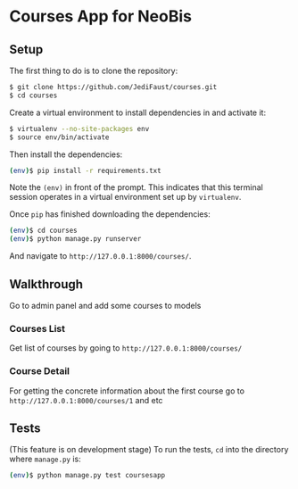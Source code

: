 # Courses App for NeoBis

## Setup

The first thing to do is to clone the repository:

```sh
$ git clone https://github.com/JediFaust/courses.git
$ cd courses
```

Create a virtual environment to install dependencies in and activate it:

```sh
$ virtualenv --no-site-packages env
$ source env/bin/activate
```

Then install the dependencies:

```sh
(env)$ pip install -r requirements.txt
```
Note the `(env)` in front of the prompt. This indicates that this terminal
session operates in a virtual environment set up by `virtualenv`.

Once `pip` has finished downloading the dependencies:
```sh
(env)$ cd courses
(env)$ python manage.py runserver
```
And navigate to `http://127.0.0.1:8000/courses/`.


## Walkthrough

Go to admin panel and add some courses to models

### Courses List

Get list of courses by going to `http://127.0.0.1:8000/courses/`

### Course Detail

For getting the concrete information about the first course go to `http://127.0.0.1:8000/courses/1` and etc



## Tests
(This feature is on development stage)
To run the tests, `cd` into the directory where `manage.py` is:
```sh
(env)$ python manage.py test coursesapp
```
